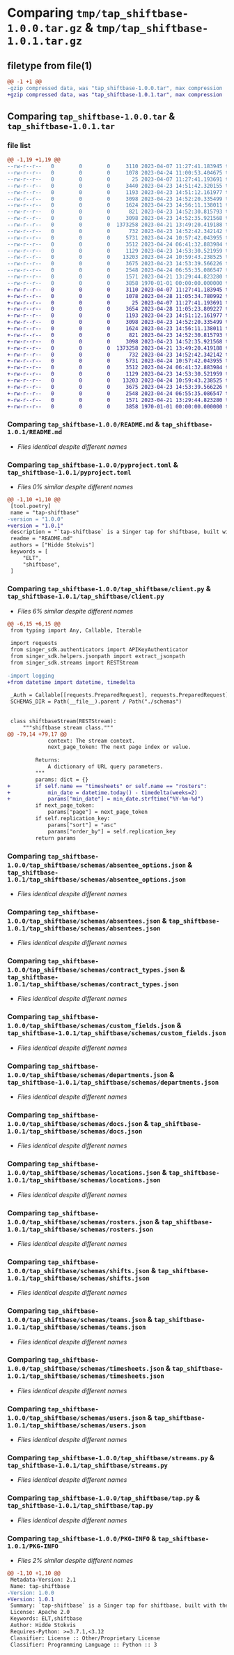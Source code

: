 # Comparing `tmp/tap_shiftbase-1.0.0.tar.gz` & `tmp/tap_shiftbase-1.0.1.tar.gz`

## filetype from file(1)

```diff
@@ -1 +1 @@
-gzip compressed data, was "tap_shiftbase-1.0.0.tar", max compression
+gzip compressed data, was "tap_shiftbase-1.0.1.tar", max compression
```

## Comparing `tap_shiftbase-1.0.0.tar` & `tap_shiftbase-1.0.1.tar`

### file list

```diff
@@ -1,19 +1,19 @@
--rw-r--r--   0        0        0     3110 2023-04-07 11:27:41.183945 tap_shiftbase-1.0.0/README.md
--rw-r--r--   0        0        0     1078 2023-04-24 11:00:53.404675 tap_shiftbase-1.0.0/pyproject.toml
--rw-r--r--   0        0        0       25 2023-04-07 11:27:41.193691 tap_shiftbase-1.0.0/tap_shiftbase/__init__.py
--rw-r--r--   0        0        0     3440 2023-04-23 14:51:42.320155 tap_shiftbase-1.0.0/tap_shiftbase/client.py
--rw-r--r--   0        0        0     1193 2023-04-23 14:51:12.161977 tap_shiftbase-1.0.0/tap_shiftbase/schemas/absentee_options.json
--rw-r--r--   0        0        0     3098 2023-04-23 14:52:20.335499 tap_shiftbase-1.0.0/tap_shiftbase/schemas/absentees.json
--rw-r--r--   0        0        0     1624 2023-04-23 14:56:11.138011 tap_shiftbase-1.0.0/tap_shiftbase/schemas/contract_types.json
--rw-r--r--   0        0        0      821 2023-04-23 14:52:30.815793 tap_shiftbase-1.0.0/tap_shiftbase/schemas/custom_fields.json
--rw-r--r--   0        0        0     3098 2023-04-23 14:52:35.921568 tap_shiftbase-1.0.0/tap_shiftbase/schemas/departments.json
--rw-r--r--   0        0        0  1373258 2023-04-21 13:49:20.419188 tap_shiftbase-1.0.0/tap_shiftbase/schemas/docs.json
--rw-r--r--   0        0        0      732 2023-04-23 14:52:42.342142 tap_shiftbase-1.0.0/tap_shiftbase/schemas/locations.json
--rw-r--r--   0        0        0     5731 2023-04-24 10:57:42.043955 tap_shiftbase-1.0.0/tap_shiftbase/schemas/rosters.json
--rw-r--r--   0        0        0     3512 2023-04-24 06:41:32.883984 tap_shiftbase-1.0.0/tap_shiftbase/schemas/shifts.json
--rw-r--r--   0        0        0     1129 2023-04-23 14:53:30.521959 tap_shiftbase-1.0.0/tap_shiftbase/schemas/teams.json
--rw-r--r--   0        0        0    13203 2023-04-24 10:59:43.238525 tap_shiftbase-1.0.0/tap_shiftbase/schemas/timesheets.json
--rw-r--r--   0        0        0     3675 2023-04-23 14:53:39.566226 tap_shiftbase-1.0.0/tap_shiftbase/schemas/users.json
--rw-r--r--   0        0        0     2548 2023-04-24 06:55:35.086547 tap_shiftbase-1.0.0/tap_shiftbase/streams.py
--rw-r--r--   0        0        0     1571 2023-04-21 13:29:44.823280 tap_shiftbase-1.0.0/tap_shiftbase/tap.py
--rw-r--r--   0        0        0     3858 1970-01-01 00:00:00.000000 tap_shiftbase-1.0.0/PKG-INFO
+-rw-r--r--   0        0        0     3110 2023-04-07 11:27:41.183945 tap_shiftbase-1.0.1/README.md
+-rw-r--r--   0        0        0     1078 2023-04-28 11:05:34.780992 tap_shiftbase-1.0.1/pyproject.toml
+-rw-r--r--   0        0        0       25 2023-04-07 11:27:41.193691 tap_shiftbase-1.0.1/tap_shiftbase/__init__.py
+-rw-r--r--   0        0        0     3654 2023-04-28 11:05:23.809227 tap_shiftbase-1.0.1/tap_shiftbase/client.py
+-rw-r--r--   0        0        0     1193 2023-04-23 14:51:12.161977 tap_shiftbase-1.0.1/tap_shiftbase/schemas/absentee_options.json
+-rw-r--r--   0        0        0     3098 2023-04-23 14:52:20.335499 tap_shiftbase-1.0.1/tap_shiftbase/schemas/absentees.json
+-rw-r--r--   0        0        0     1624 2023-04-23 14:56:11.138011 tap_shiftbase-1.0.1/tap_shiftbase/schemas/contract_types.json
+-rw-r--r--   0        0        0      821 2023-04-23 14:52:30.815793 tap_shiftbase-1.0.1/tap_shiftbase/schemas/custom_fields.json
+-rw-r--r--   0        0        0     3098 2023-04-23 14:52:35.921568 tap_shiftbase-1.0.1/tap_shiftbase/schemas/departments.json
+-rw-r--r--   0        0        0  1373258 2023-04-21 13:49:20.419188 tap_shiftbase-1.0.1/tap_shiftbase/schemas/docs.json
+-rw-r--r--   0        0        0      732 2023-04-23 14:52:42.342142 tap_shiftbase-1.0.1/tap_shiftbase/schemas/locations.json
+-rw-r--r--   0        0        0     5731 2023-04-24 10:57:42.043955 tap_shiftbase-1.0.1/tap_shiftbase/schemas/rosters.json
+-rw-r--r--   0        0        0     3512 2023-04-24 06:41:32.883984 tap_shiftbase-1.0.1/tap_shiftbase/schemas/shifts.json
+-rw-r--r--   0        0        0     1129 2023-04-23 14:53:30.521959 tap_shiftbase-1.0.1/tap_shiftbase/schemas/teams.json
+-rw-r--r--   0        0        0    13203 2023-04-24 10:59:43.238525 tap_shiftbase-1.0.1/tap_shiftbase/schemas/timesheets.json
+-rw-r--r--   0        0        0     3675 2023-04-23 14:53:39.566226 tap_shiftbase-1.0.1/tap_shiftbase/schemas/users.json
+-rw-r--r--   0        0        0     2548 2023-04-24 06:55:35.086547 tap_shiftbase-1.0.1/tap_shiftbase/streams.py
+-rw-r--r--   0        0        0     1571 2023-04-21 13:29:44.823280 tap_shiftbase-1.0.1/tap_shiftbase/tap.py
+-rw-r--r--   0        0        0     3858 1970-01-01 00:00:00.000000 tap_shiftbase-1.0.1/PKG-INFO
```

### Comparing `tap_shiftbase-1.0.0/README.md` & `tap_shiftbase-1.0.1/README.md`

 * *Files identical despite different names*

### Comparing `tap_shiftbase-1.0.0/pyproject.toml` & `tap_shiftbase-1.0.1/pyproject.toml`

 * *Files 0% similar despite different names*

```diff
@@ -1,10 +1,10 @@
 [tool.poetry]
 name = "tap-shiftbase"
-version = "1.0.0"
+version = "1.0.1"
 description = "`tap-shiftbase` is a Singer tap for shiftbase, built with the Meltano Singer SDK."
 readme = "README.md"
 authors = ["Hidde Stokvis"]
 keywords = [
     "ELT",
     "shiftbase",
 ]
```

### Comparing `tap_shiftbase-1.0.0/tap_shiftbase/client.py` & `tap_shiftbase-1.0.1/tap_shiftbase/client.py`

 * *Files 6% similar despite different names*

```diff
@@ -6,15 +6,15 @@
 from typing import Any, Callable, Iterable
 
 import requests
 from singer_sdk.authenticators import APIKeyAuthenticator
 from singer_sdk.helpers.jsonpath import extract_jsonpath
 from singer_sdk.streams import RESTStream
 
-import logging
+from datetime import datetime, timedelta
 
 _Auth = Callable[[requests.PreparedRequest], requests.PreparedRequest]
 SCHEMAS_DIR = Path(__file__).parent / Path("./schemas")
 
 
 class shiftbaseStream(RESTStream):
     """shiftbase stream class."""
@@ -79,14 +79,17 @@
             context: The stream context.
             next_page_token: The next page index or value.
 
         Returns:
             A dictionary of URL query parameters.
         """
         params: dict = {}
+        if self.name == "timesheets" or self.name == "rosters":
+            min_date = datetime.today() - timedelta(weeks=2)
+            params["min_date"] = min_date.strftime("%Y-%m-%d")
         if next_page_token:
             params["page"] = next_page_token
         if self.replication_key:
             params["sort"] = "asc"
             params["order_by"] = self.replication_key
         return params
```

### Comparing `tap_shiftbase-1.0.0/tap_shiftbase/schemas/absentee_options.json` & `tap_shiftbase-1.0.1/tap_shiftbase/schemas/absentee_options.json`

 * *Files identical despite different names*

### Comparing `tap_shiftbase-1.0.0/tap_shiftbase/schemas/absentees.json` & `tap_shiftbase-1.0.1/tap_shiftbase/schemas/absentees.json`

 * *Files identical despite different names*

### Comparing `tap_shiftbase-1.0.0/tap_shiftbase/schemas/contract_types.json` & `tap_shiftbase-1.0.1/tap_shiftbase/schemas/contract_types.json`

 * *Files identical despite different names*

### Comparing `tap_shiftbase-1.0.0/tap_shiftbase/schemas/custom_fields.json` & `tap_shiftbase-1.0.1/tap_shiftbase/schemas/custom_fields.json`

 * *Files identical despite different names*

### Comparing `tap_shiftbase-1.0.0/tap_shiftbase/schemas/departments.json` & `tap_shiftbase-1.0.1/tap_shiftbase/schemas/departments.json`

 * *Files identical despite different names*

### Comparing `tap_shiftbase-1.0.0/tap_shiftbase/schemas/docs.json` & `tap_shiftbase-1.0.1/tap_shiftbase/schemas/docs.json`

 * *Files identical despite different names*

### Comparing `tap_shiftbase-1.0.0/tap_shiftbase/schemas/locations.json` & `tap_shiftbase-1.0.1/tap_shiftbase/schemas/locations.json`

 * *Files identical despite different names*

### Comparing `tap_shiftbase-1.0.0/tap_shiftbase/schemas/rosters.json` & `tap_shiftbase-1.0.1/tap_shiftbase/schemas/rosters.json`

 * *Files identical despite different names*

### Comparing `tap_shiftbase-1.0.0/tap_shiftbase/schemas/shifts.json` & `tap_shiftbase-1.0.1/tap_shiftbase/schemas/shifts.json`

 * *Files identical despite different names*

### Comparing `tap_shiftbase-1.0.0/tap_shiftbase/schemas/teams.json` & `tap_shiftbase-1.0.1/tap_shiftbase/schemas/teams.json`

 * *Files identical despite different names*

### Comparing `tap_shiftbase-1.0.0/tap_shiftbase/schemas/timesheets.json` & `tap_shiftbase-1.0.1/tap_shiftbase/schemas/timesheets.json`

 * *Files identical despite different names*

### Comparing `tap_shiftbase-1.0.0/tap_shiftbase/schemas/users.json` & `tap_shiftbase-1.0.1/tap_shiftbase/schemas/users.json`

 * *Files identical despite different names*

### Comparing `tap_shiftbase-1.0.0/tap_shiftbase/streams.py` & `tap_shiftbase-1.0.1/tap_shiftbase/streams.py`

 * *Files identical despite different names*

### Comparing `tap_shiftbase-1.0.0/tap_shiftbase/tap.py` & `tap_shiftbase-1.0.1/tap_shiftbase/tap.py`

 * *Files identical despite different names*

### Comparing `tap_shiftbase-1.0.0/PKG-INFO` & `tap_shiftbase-1.0.1/PKG-INFO`

 * *Files 2% similar despite different names*

```diff
@@ -1,10 +1,10 @@
 Metadata-Version: 2.1
 Name: tap-shiftbase
-Version: 1.0.0
+Version: 1.0.1
 Summary: `tap-shiftbase` is a Singer tap for shiftbase, built with the Meltano Singer SDK.
 License: Apache 2.0
 Keywords: ELT,shiftbase
 Author: Hidde Stokvis
 Requires-Python: >=3.7.1,<3.12
 Classifier: License :: Other/Proprietary License
 Classifier: Programming Language :: Python :: 3
```

